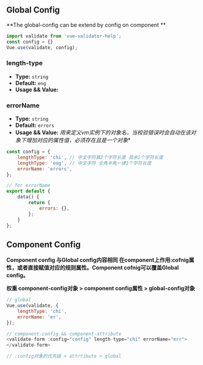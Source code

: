 ## Global Config
**The global-config can be extend by config on component **
```js
import validate from 'vue-validator-help';
const config = {}
Vue.use(validate, config);
```

### length-type
- **Type:** `string`
- **Default:** `eng`
- **Usage && Value:**

### errorName
- **Type:** `string`
- **Default:** `errors`
- **Usage && Value:**
**用来定义vm实例下的对象名，当校验错误时会自动在该对象下增加对应的属性值*，必须存在且是一个对象**

```js
const config = {
    lengthType: 'chi', // 中文字符算2个字符长度 其余1个字符长度
    lengthType: 'eng', // 中文字符 全角半角一律1个字符长度
    errorName: 'errors',
};

// for errorName
export default {
    data() {
        return {
            errors: {},
        };
    }
};
```

## Component Config
**Component config 与Global config内容相同 在component上作用:cofnig属性，或者直接赋值对应的规则属性。Component cofnig可以覆盖Global config。**

**权重 component-config对象 > component config属性 > global-config对象**
```js
// global
Vue.use(validate, {
    lengthType: 'chi',
    errorName: 'er',
});

// component-config && component-attribute
<validate-form :config="config" length-type="chi" errorName="err">
</validate-form>

// :config对象的优先级 > attrtibute > global
```

